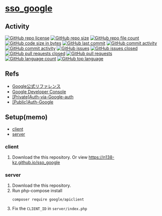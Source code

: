 # [sso_google](https://github.com/n138-kz/sso_google)

## Activity

[![GitHub repo license](https://img.shields.io/github/license/n138-kz/sso_google)](/LICENSE)
[![GitHub repo size](https://img.shields.io/github/repo-size/n138-kz/sso_google)](/../../)
[![GitHub repo file count](https://img.shields.io/github/directory-file-count/n138-kz/sso_google)](/../../)
[![GitHub code size in bytes](https://img.shields.io/github/languages/code-size/n138-kz/sso_google)](/../../)
[![GitHub last commit](https://img.shields.io/github/last-commit/n138-kz/sso_google)](/../../commits)
[![GitHub commit activity](https://img.shields.io/github/commit-activity/w/n138-kz/sso_google)](/../../commits)
[![GitHub commit activity](https://img.shields.io/github/commit-activity/t/n138-kz/sso_google)](/../../commits)
[![GitHub issues](https://img.shields.io/github/issues/n138-kz/sso_google)](/../../issues)
[![GitHub issues closed](https://img.shields.io/github/issues-closed/n138-kz/sso_google)](/../../issues)
[![GitHub pull requests closed](https://img.shields.io/github/issues-pr-closed/n138-kz/sso_google)](/../../pulls)
[![GitHub pull requests](https://img.shields.io/github/issues-pr/n138-kz/sso_google)](/../../pulls)
[![GitHub language count](https://img.shields.io/github/languages/count/n138-kz/sso_google)](/../../)
[![GitHub top language](https://img.shields.io/github/languages/top/n138-kz/sso_google)](/../../)

## Refs

- [Google公式リファレンス](https://developers.google.com/identity/gsi/web/guides/migration?hl=ja)
- [Google Developer Console](https://console.cloud.google.com/apis/credentials?hl=ja&project=upbeat-splicer-325708)
- [[Private]Auth-via-Google-auth](https://github.com/n138-kz/Auth-via-Google-auth)
- [[Public]Auth-Google](https://github.com/n138-kz/Auth-Google)

## Setup(memo)

- [client](#client)
- [server](#server)

### client

1. Download the this repository. Or view https://n138-kz.github.io/sso_google

### server

1. Download the this repository.
1. Run php-compose install
    ```composer
    composer require google/apiclient
    ```
1. Fix the `CLIENT_ID` in `server/index.php`
